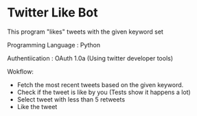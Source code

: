 # Twitter Like Bot

This program "likes" tweets with the given keyword set

Programming Language : Python 

Authentiication : OAuth 1.0a (Using twitter developer tools)

Wokflow:

- Fetch the most recent tweets based on the given keyword.
- Check if the tweet is like by you (Tests show it happens a lot)
- Select tweet with less than 5 retweets 
- Like the tweet
